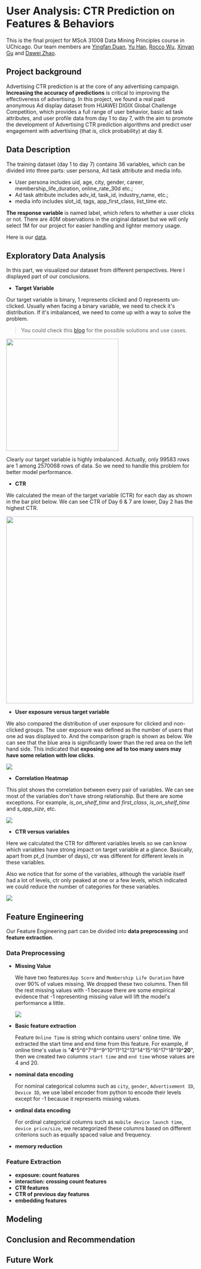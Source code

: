 # User Analysis: CTR Prediction on Features & Behaviors
This is the final project for MScA 31008 Data Mining Principles course in UChicago. Our team members are [Yingfan Duan](https://github.com/Yingfan-Duan), [Yu Han](https://www.linkedin.com/in/hanyu99/), [Rocco Wu](https://www.linkedin.com/in/rocco-wu/), [Xinyan Gu]() and [Dawei Zhao](https://www.linkedin.com/in/dawei-zhao-901a93214/).

## Project background

Advertising CTR prediction is at the core of any advertising campaign. **Increasing the accuracy of predictions** is critical to improving the effectiveness of advertising. 
In this project, we found a real paid anonymous Ad display dataset from HUAWEI DIGIX Global Challenge Competition, which provides a full range of user behavior, basic ad task attributes, and user profile data from day 1 to day 7, with the aim to promote the development of Advertising CTR prediction algorithms and predict user engagement with advertising (that is, click probability) at day 8. 

## Data Description

The training dataset (day 1 to day 7) contains 36 variables, which can be divided into three parts: user persona, Ad task attribute and media info. 

- User persona includes uid, age, city, gender, career, membership_life_duration, online_rate_30d etc.; 
- Ad task attribute includes adv_id, task_id, industry_name, etc.; 
- media info includes slot_id, tags, app_first_class, list_time etc. 

**The response variable** is named label, which refers to whether a user clicks or not. There are 40M observations in the original dataset but we will only select 1M for our project for easier handling and lighter memory usage. 

Here is our [data](https://www.kaggle.com/louischen7/2020-digix-advertisement-ctr-prediction).

## Exploratory Data Analysis

In this part, we visualized our dataset from different perspectives. Here I displayed part of our conclusions. 

- **Target Variable**

Our target variable is binary, 1 represents clicked and 0 represents un-clicked. Usually when facing a binary variable, we need to check it's distribution. If it's imbalanced, we need to come up with a way to solve the problem. 

> You could check this [blog](https://yingfan-duan.github.io/2022/04/01/Machine-Learning-Deal-with-imbalanced-data/) for the possible solutions and use cases.

<img src="/imgs/target-distribution.png" width="300">



Clearly our target variable is highly imbalanced. Actually, only 99583 rows are 1 among 2570068 rows of data. So we need to handle this problem for better model performance.

- **CTR** 

We calculated the mean of the target variable (CTR) for each day as shown in the bar plot below. We can see CTR of Day 6 & 7 are lower, Day 2 has the highest CTR.

<img src="/imgs/target-distribution-by-day.png" width="500">

- **User exposure versus target variable**

We also compared the distribution of user exposure for clicked and non-clicked groups. The user exposure was defined as the number of users that one ad was displayed to. And the comparison graph is shown as below. We can see that the blue area is significantly lower than the red area on the left hand side. This indicated that **exposing one ad to too many users may have some relation with low clicks**.

![](/imgs/user_exposure.png)

- **Correlation Heatmap**

This plot shows the correlation between every pair of variables. We can see most of the variables don't have strong relationship. But there are some exceptions. For example, *is_on_shelf_time* and *first_class*,  *is_on_shelf_time* and *s_app_size*, etc.

![](/imgs/heatmap.png)

- **CTR versus variables**

Here we calculated the CTR for different variables levels so we can know which variables have strong impact on target variable at a glance. Basically, apart from pt_d (number of days), ctr was different for different levels in these variables. 

Also we notice that for some of the variables, although the variable itself had a lot of levels, ctr only peaked at one or a few levels, which indicated we could reduce the number of categories for these variables.

![](/imgs/ctr_vars.png)

## Feature Engineering

Our Feature Engineering part can be divided into **data preprocessing** and **feature extraction**.

### Data Preprocessing

- **Missing Value**

  We have two features:`App Score` and `Membership Life Duration` have over 90% of values missing. We dropped these two columns. Then fill the rest missing values with -1 because there are some empirical evidence that -1 representing missing value will lift the model's performance a little.

  ![](\imgs\missing_value.png)

- **Basic feature extraction**

  Feature `Online Time` is string which contains users' online time. We extracted the start time and end time from this feature. For example, if online time's value is "**4**\^5\^6\^7\^8\^\^9\^10\^11\^12\^13\^14\^15\^16\^17\^18\^19\^**20**", then we created two columns `start time` and `end time` whose values are 4 and 20.

- **nominal data encoding**

  For nominal categorical columns such as `city`, `gender`, `Advertisement ID`, `Device ID`, we use label encoder from python to encode their levels except for -1 because it represents missing values.

- **ordinal data encoding**

  For ordinal categorical columns such as `mobile device launch time`, `device price/size`, we recategorized these columns based on different criterions such as equally spaced value and frequency.

- **memory reduction**

  

### **Feature Extraction**

- **exposure: count features**
- **interaction: crossing count features**
- **CTR features**
- **CTR of previous day features**
- **embedding features**

## Modeling



## Conclusion and Recommendation



## Future Work
